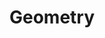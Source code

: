 ---
title: Geometry
description: COMPAS Geometry
slides-link: https://docs.google.com/presentation/d/1B_O2qr_oV_Olf64CaTKgPp1fjy4Z61LwsM8OHDhlvyQ/edit?usp=sharing
vid-links:
- 538296898
- 538313181
- 522334678
vid-titles:
- Vectors
- Point Cloud and Plotters
- Point Cloud in Grasshopper
order: 2
---